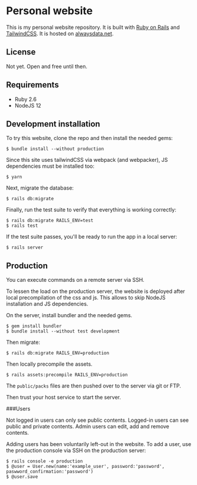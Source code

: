 # Personal website
This is my personal website repository.
It is built with [Ruby on Rails](https://rubyonrails.org/) and [TailwindCSS](https://tailwindcss.com/).
It is hosted on [alwaysdata.net](https://ubrisson.alwaysdata.net/).

## License
Not yet. Open and free until then.

## Requirements

* Ruby 2.6
* NodeJS 12

## Development installation

To try this website, clone the repo and then install the needed
gems:
```
$ bundle install --without production
```
Since this site uses tailwindCSS via webpack (and webpacker), JS dependencies must be installed too:
```
$ yarn
```
Next, migrate the database:
```
$ rails db:migrate
```
Finally, run the test suite to verify that everything is working
correctly:
```
$ rails db:migrate RAILS_ENV=test
$ rails test
```
If the test suite passes, you'll be ready to run the app in a local
server:
```
$ rails server
```

## Production

You can execute commands on a remote server via SSH.

To lessen the load on the production server, the website is deployed after local precompilation of the css and js.
This allows to skip NodeJS installation and JS dependencies.

On the server, install bundler and the needed gems.
```
$ gem install bundler
$ bundle install --without test development
```
Then migrate:
```
$ rails db:migrate RAILS_ENV=production
```
Then locally precompile the assets.
```
$ rails assets:precompile RAILS_ENV=production
```
The `public/packs` files are then pushed over to the server via git or FTP.

Then trust your host service to start the server.

###Users

Not logged in users can only see public contents.
Logged-in users can see public and private contents.
Admin users can edit, add and remove contents.

Adding users has been voluntarily left-out in the website.
To add a user, use the production console via SSH on the production server:
```
$ rails console -e production
$ @user = User.new(name:'example_user', password:'password', paswword_confirmation:'password')
$ @user.save
```